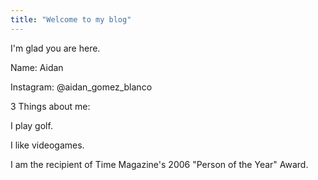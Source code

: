 ```yaml
---
title: "Welcome to my blog"
---
```


I'm glad you are here.

Name: Aidan

Instagram: @aidan_gomez_blanco

3 Things about me:

  I play golf.
  
  I like videogames.
  
  I am the recipient of Time Magazine's 2006 "Person of the Year" Award. 
